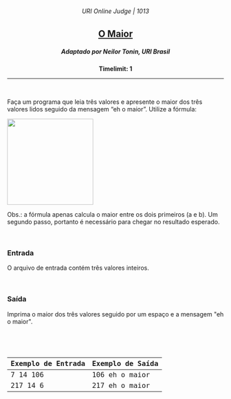 <h6 align="center">URI Online Judge | 1013</h6>
<h2 align="center">
  <a href="https://www.urionlinejudge.com.br/judge/pt/problems/view/1013">
    O Maior
  </a>
</h2>
<h5 align="center">Adaptado por Neilor Tonin, URI  Brasil</h5>
<p align="center"><b>Timelimit: 1</b></p>
<hr>
<br>
<p>
  Faça um programa que leia três valores e apresente o maior dos três valores lidos seguido da mensagem “eh o maior”. Utilize a fórmula:
</p>
<p>
  <img src="https://resources.urionlinejudge.com.br/gallery/images/problems/UOJ_1013.png" width="200px">
</p>
<p>
  Obs.: a fórmula apenas calcula o maior entre os dois primeiros (a e b). Um segundo passo, portanto é necessário para chegar no resultado esperado.
</p>
<br>
<h3>Entrada</h3>
<p>
  O arquivo de entrada contém três valores inteiros.
</p>
<br>
<h3>Saída</h3>
<p>
  Imprima o maior dos três valores seguido por um espaço e a mensagem "eh o maior".
</p>
<br>
<code>
  <table width="100%">
    <thead>
      <th>Exemplo de Entrada</th>
      <th>Exemplo de Saída</th>
    </thead>
    <tbody>
      <tr>
        <td>7 14 106</td>
        <td>106 eh o maior</td>
      </tr>
      <tr>
        <td>217 14 6</td>
        <td>217 eh o maior</td>
      </tr>
    </tbody>
  </table>
</code>